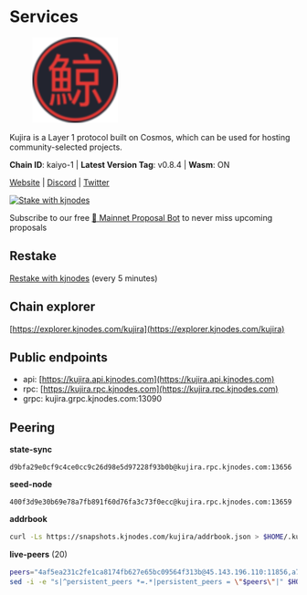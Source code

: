 # Services

<figure><img src="https://raw.githubusercontent.com/kj89/cosmos-images/main/logos/kujira.png" width="150" alt=""><figcaption></figcaption></figure>

Kujira is a Layer 1 protocol built on Cosmos, which can be used for  hosting community-selected projects.

**Chain ID**: kaiyo-1 | **Latest Version Tag**: v0.8.4 | **Wasm**: ON

[Website](https://kujira.app) | [Discord](https://discord.gg/teamkujira) | [Twitter](https://twitter.com/TeamKujira)

[![Stake with kjnodes](https://i.ibb.co/cr44Q8j/button-stake-with-kjnodes.png)](https://restake.app/kujira/kujiravaloper1tnuqj73jfn3724lqz34c27tuv80nv336sadqym)

Subscribe to our free [🤖 Mainnet Proposal Bot](https://t.me/kjnodes_proposal_bot) to never miss upcoming proposals

## Restake

[Restake with kjnodes](https://restake.app/kujira/kujiravaloper1tnuqj73jfn3724lqz34c27tuv80nv336sadqym) (every 5 minutes)
## Chain explorer
[https://explorer.kjnodes.com/kujira](https://explorer.kjnodes.com/kujira)

## Public endpoints

* api: [https://kujira.api.kjnodes.com](https://kujira.api.kjnodes.com)
* rpc: [https://kujira.rpc.kjnodes.com](https://kujira.rpc.kjnodes.com)
* grpc: kujira.grpc.kjnodes.com:13090

## Peering

**state-sync**

```text
d9bfa29e0cf9c4ce0cc9c26d98e5d97228f93b0b@kujira.rpc.kjnodes.com:13656
```

**seed-node**

```text
400f3d9e30b69e78a7fb891f60d76fa3c73f0ecc@kujira.rpc.kjnodes.com:13659
```

**addrbook**
```bash
curl -Ls https://snapshots.kjnodes.com/kujira/addrbook.json > $HOME/.kujira/config/addrbook.json
```

**live-peers** (20)
```bash
peers="4af5ea231c2fe1ca8174fb627e65bc09564f313b@45.143.196.110:11856,a7d96dc929824613315dcc1c90fee119f28cc51f@134.65.193.158:26656,15679999b404a9ee027dc9f5e795d6c4fddb6cee@51.91.152.102:20000,780ee91b43bcdced2daebee61996742f6b01b579@138.201.197.119:2000,4db916788d45d5454cfe7a68ca02c56996ee6b96@194.163.151.124:26656,fa57c7c253be46ad9f696ee2f2c1d72cbc6a1591@146.59.52.135:31095,ecafd5cadaf3526a588550a7bc343ce2670c988d@185.16.39.231:26656,0c2e37714b7922b160bce8579eeb444e59802efa@65.108.198.118:11856,213dbb8301ce1c0f5662a9b723bd613f15e1dd4e@75.119.157.167:30656,a7e7864f241db457f38d8e5b5b3c3de989dea2fe@66.94.126.62:26656,66c551ebcb68fe343c7e2720593dc47426813a68@93.189.30.101:26656,b12591db8b67f7a78b2834b5c122299fdb6c8deb@65.108.201.154:2060,c62e0701155a690616fcd3a57fa2fda444840561@65.108.76.242:32095,8d59c2958dfb2f852b201cbaa60743c771ce338b@147.135.45.32:26656,ff7a1787ea93a49ece2ee92f601a4c52951278c4@185.119.118.112:2000,3a7733d4b670a672db326bd6e5f8ae37e14a3dbd@138.201.226.227:26656,4ae125f9c9b8e2f1ac83749c2209e26056b97851@65.108.238.103:11856,b802fbfb83d6400639f17f2883f30a46ee6b05ad@51.210.223.185:32095,471518432477e31ea348af246c0b54095d41352c@88.198.131.126:26656,d9bfa29e0cf9c4ce0cc9c26d98e5d97228f93b0b@65.109.88.38:13656"
sed -i -e "s|^persistent_peers *=.*|persistent_peers = \"$peers\"|" $HOME/.kujira/config/config.toml
```
